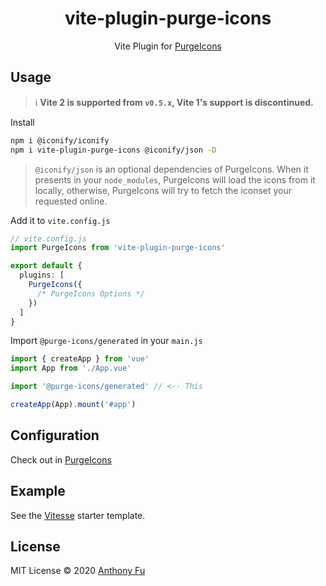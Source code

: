 <h1 align='center'>vite-plugin-purge-icons</h1>

<p align='center'>Vite Plugin for <a href="https://github.com/antfu/purge-icons" target="_blank">PurgeIcons</a></p>


## Usage

> ℹ️ **Vite 2 is supported from `v0.5.x`, Vite 1's support is discontinued.**

Install

```bash
npm i @iconify/iconify
npm i vite-plugin-purge-icons @iconify/json -D
```

> `@iconify/json` is an optional dependencies of PurgeIcons. When it presents in your `node_modules`, PurgeIcons will load the icons from it locally, otherwise, PurgeIcons will try to fetch the iconset your requested online.

Add it to `vite.config.js`

```ts
// vite.config.js
import PurgeIcons from 'vite-plugin-purge-icons'

export default {
  plugins: [
    PurgeIcons({
      /* PurgeIcons Options */
    })
  ]
}
```

Import `@purge-icons/generated` in your `main.js`

```ts
import { createApp } from 'vue'
import App from './App.vue'

import '@purge-icons/generated' // <-- This

createApp(App).mount('#app')
```

## Configuration

Check out in [PurgeIcons](https://github.com/antfu/purge-icons#programmatic-api)

## Example

See the [Vitesse](https://github.com/antfu/vitesse) starter template.

## License

MIT License © 2020 [Anthony Fu](https://github.com/antfu)
